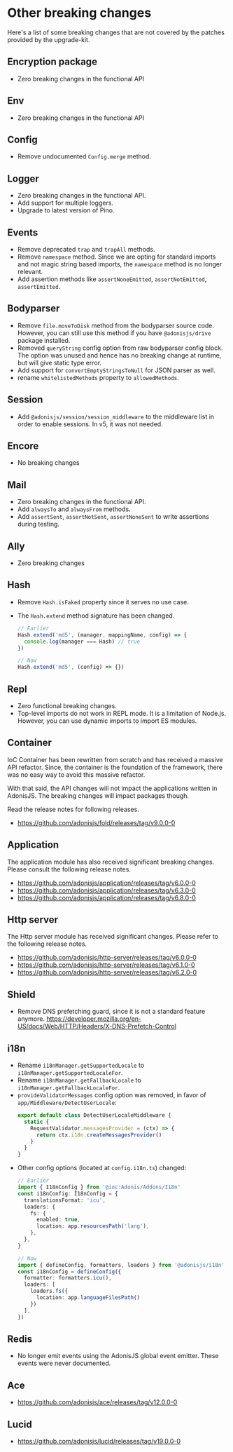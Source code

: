 # Other breaking changes

Here's a list of some breaking changes that are not covered by the patches provided by the upgrade-kit.

## Encryption package

- Zero breaking changes in the functional API

## Env

- Zero breaking changes in the functional API

## Config

- Remove undocumented `Config.merge` method.

## Logger

- Zero breaking changes in the functional API.
- Add support for multiple loggers.
- Upgrade to latest version of Pino.

## Events

- Remove deprecated `trap` and `trapAll` methods.
- Remove `namespace` method. Since we are opting for standard imports and not magic string based imports, the `namespace` method is no longer relevant.
- Add assertion methods like `assertNoneEmitted`, `assertNotEmitted`, `assertEmitted`.

## Bodyparser

- Remove `file.moveToDisk` method from the bodyparser source code. However, you can still use this method if you have `@adonisjs/drive` package installed.
- Removed `queryString` config option from raw bodyparser config block. The option was unused and hence has no breaking change at runtime, but will give static type error.
- Add support for `convertEmptyStringsToNull` for JSON parser as well.
- rename `whitelistedMethods` property to `allowedMethods`.

## Session

- Add `@adonisjs/session/session_middleware` to the middleware list in order to enable sessions. In v5, it was not needed.

## Encore

- No breaking changes

## Mail

- Zero breaking changes in the functional API.
- Add `alwaysTo` and `alwaysFrom` methods.
- Add `assertSent`, `assertNotSent`, `assertNoneSent` to write assertions during testing.

## Ally

- Zero breaking changes

## Hash

- Remove `Hash.isFaked` property since it serves no use case.
- The `Hash.extend` method signature has been changed.

  ```ts
  // Earlier
  Hash.extend('md5', (manager, mappingName, config) => {
    console.log(manager === Hash) // true
  })

  // Now
  Hash.extend('md5', (config) => {})
  ```

## Repl

- Zero functional breaking changes.
- Top-level imports do not work in REPL mode. It is a limitation of Node.js. However, you can use dynamic imports to import ES modules.

## Container

IoC Container has been rewritten from scratch and has received a massive API refactor. Since, the container is the foundation of the framework, there was no easy way to avoid this massive refactor.

With that said, the API changes will not impact the applications written in AdonisJS. The breaking changes will impact packages though.

Read the release notes for following releases.

- https://github.com/adonisjs/fold/releases/tag/v9.0.0-0

## Application

The application module has also received significant breaking changes. Please consult the following release notes.

- https://github.com/adonisjs/application/releases/tag/v6.0.0-0
- https://github.com/adonisjs/application/releases/tag/v6.3.0-0
- https://github.com/adonisjs/application/releases/tag/v6.8.0-0

## Http server

The Http server module has received significant changes. Please refer to the following release notes.

- https://github.com/adonisjs/http-server/releases/tag/v6.0.0-0
- https://github.com/adonisjs/http-server/releases/tag/v6.1.0-0
- https://github.com/adonisjs/http-server/releases/tag/v6.2.0-0

## Shield

- Remove DNS prefetching guard, since it is not a standard feature anymore. https://developer.mozilla.org/en-US/docs/Web/HTTP/Headers/X-DNS-Prefetch-Control

## i18n

- Rename `i18nManager.getSupportedLocale` to `i18nManager.getSupportedLocaleFor`.
- Rename `i18nManager.getFallbackLocale` to `i18nManager.getFallbackLocaleFor`.
- `provideValidatorMessages` config option was removed, in favor of `app/Middleware/DetectUserLocale`:
  ```ts
  export default class DetectUserLocaleMiddleware {
    static {
      RequestValidator.messagesProvider = (ctx) => {
        return ctx.i18n.createMessagesProvider()
      }
    }
  }
  ```
- Other config options (located at `config.i18n.ts`) changed:
  ```ts
  // Earlier
  import { I18nConfig } from '@ioc:Adonis/Addons/I18n'
  const i18nConfig: I18nConfig = {
    translationsFormat: 'icu',
    loaders: {
      fs: {
        enabled: true,
        location: app.resourcesPath('lang'),
      },
    },
  }

  // Now
  import { defineConfig, formatters, loaders } from '@adonisjs/i18n'
  const i18nConfig = defineConfig({
    formatter: formatters.icu(),
    loaders: [
      loaders.fs({
        location: app.languageFilesPath()
      })
    ],
  })
  ```

## Redis

- No longer emit events using the AdonisJS global event emitter. These events were never documented.

## Ace

- https://github.com/adonisjs/ace/releases/tag/v12.0.0-0

## Lucid

- https://github.com/adonisjs/lucid/releases/tag/v19.0.0-0
